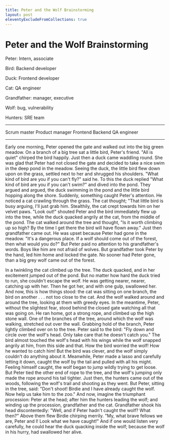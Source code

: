 ```yaml
---
title: Peter and the Wolf Brainstorming
layout: post
eleventyExcludeFromCollections: true
---
```


# Peter and the Wolf Brainstorming

Peter: Intern, associate

Bird: Backend developer

Duck: Frontend developer

Cat: QA engineer

Grandfather: manager, executive

Wolf: bug, vulnerability

Hunters: SRE team

---

Scrum master
Product manager
Frontend
Backend
QA engineer

---

Early one morning, Peter opened the gate and walked out into the big green
meadow.  On a branch of a big tree sat a little bird, Peter's friend. "All is
quiet" chirped the bird happily.  Just then a duck came waddling round. She was
glad that Peter had not closed the gate and decided to take a nice swim in the
deep pond in the meadow.  Seeing the duck, the little bird flew down upon on the
grass, settled next to her and shrugged his shoulders. "What kind of bird are
you if you can't fly?" said he. To this the duck replied "What kind of bird are
you if you can't swim?" and dived into the pond.  They argued and argued, the
duck swimming in the pond and the little bird hopping along the shore.
Suddenly, something caught Peter's attention.  He noticed a cat crawling through
the grass.  The cat thought; "That little bird is busy arguing, I'll just grab
him.  Stealthily, the cat crept towards him on her velvet paws.  "Look out!"
shouted Peter and the bird immediately flew up into the tree, while the duck
quacked angrily at the cat, from the middle of the pond.  The cat walked around
the tree and thought, "Is it worth climbing up so high? By the time I get there
the bird will have flown away." Just then grandfather came out. He was upset
because Peter had gone in the meadow.  "It's a dangerous place. If a wolf should
come out of the forest, then what would you do?" But Peter paid no attention to
his grandfather's words. Boys like him are not afraid of wolves.  But
grandfather took Peter by the hand, led him home and locked the gate.  No sooner
had Peter gone, than a big grey wolf came out of the forest.

In a twinkling the cat climbed up the tree. The duck quacked, and in her
excitement jumped out of the pond. But no matter how hard the duck tried to run,
she couldn't escape the wolf. He was getting nearer, nearer, catching up with
her. Then he got her, and with one gulp, swallowed her.  And now, this is how
things stood: the cat was sitting on one branch, the bird on another . . .  not
too close to the cat. And the wolf walked around and around the tree, looking at
them with greedy eyes.  In the meantime, Peter, without the slightest fear,
stood behind the closed gate watching all that was going on.  He ran home, got a
strong rope, and climbed up the high stone wall. One of the branches of the
tree, around which the wolf was walking, stretched out over the wall.  Grabbing
hold of the branch, Peter lightly climbed over on to the tree. Peter said to the
bird: "Fly down and circle over the wolf's head.  Only take care that he doesn't
catch you." The bird almost touched the wolf's head with his wings while the
wolf snapped angrily at him, from this side and that.  How the bird worried the
wolf! How he wanted to catch him! But the bird was clever, and the wolf simply
couldn't do anything about it.  Meanwhile, Peter made a lasso and carefully
letting it down, caught the wolf by the tail and pulled with all his might.
Feeling himself caught, the wolf began to jump wildly trying to get loose.  But
Peter tied the other end of rope to the tree, and the wolf's jumping only made
the rope around his tail tighter.  Just then, the hunters came out of the woods,
following the wolf's trail and shooting as they went.  But Peter, sitting in the
tree, said: "Don't shoot! Birdie and I have already caught the wolf. Now help us
take him to the zoo." And now, imagine the triumphant procession: Peter at the
head; after him the hunters leading the wolf; and winding up the procession,
grandfather and the cat.  Grandfather shook his head discontentedly: "Well, and
if Peter hadn't caught the wolf? What then?" Above them flew Birdie chirping
merrily. "My, what brave fellows we are, Peter and I! Look what we have caught!"
And if one would listen very carefully, he could hear the duck quacking inside
the wolf; because the wolf in his hurry, had swallowed her alive.
